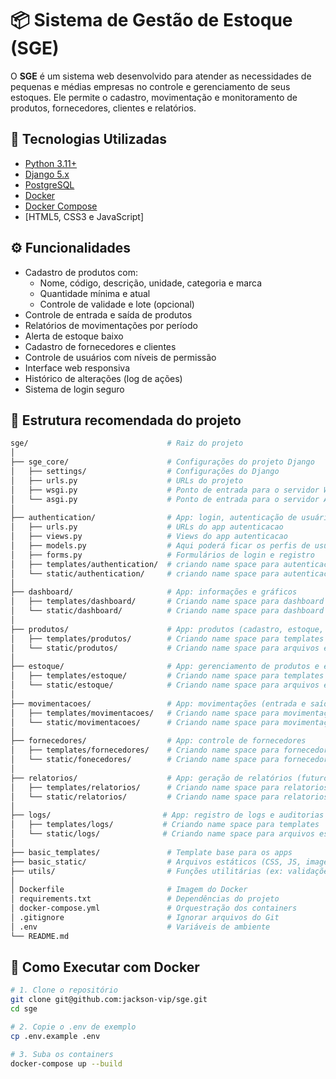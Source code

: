 # 📦 Sistema de Gestão de Estoque (SGE)

O **SGE** é um sistema web desenvolvido para atender as necessidades de pequenas e médias empresas no controle e gerenciamento de seus estoques. Ele permite o cadastro, movimentação e monitoramento de produtos, fornecedores, clientes e relatórios.

## 🚀 Tecnologias Utilizadas

- [Python 3.11+](https://www.python.org/)
- [Django 5.x](https://www.djangoproject.com/)
- [PostgreSQL](https://www.postgresql.org/)
- [Docker](https://www.docker.com/)
- [Docker Compose](https://docs.docker.com/compose/)
- [HTML5, CSS3 e JavaScript]

## ⚙️ Funcionalidades

- Cadastro de produtos com:
  - Nome, código, descrição, unidade, categoria e marca
  - Quantidade mínima e atual
  - Controle de validade e lote (opcional)
- Controle de entrada e saída de produtos
- Relatórios de movimentações por período
- Alerta de estoque baixo
- Cadastro de fornecedores e clientes
- Controle de usuários com níveis de permissão
- Interface web responsiva
- Histórico de alterações (log de ações)
- Sistema de login seguro

## 📁 Estrutura recomendada do projeto

```bash
sge/                               # Raiz do projeto
│
├── sge_core/                      # Configurações do projeto Django
│   ├── settings/                  # Configurações do Django
│   ├── urls.py                    # URLs do projeto
│   ├── wsgi.py                    # Ponto de entrada para o servidor WSGI
│   └── asgi.py                    # Ponto de entrada para o servidor ASGI
│
├── authentication/                # App: login, autenticação de usuários, perfis de usuários
│   ├── urls.py                    # URLs do app autenticacao
│   ├── views.py                   # Views do app autenticacao
│   ├── models.py                  # Aqui poderá ficar os perfis de usuários
│   ├── forms.py                   # Formulários de login e registro
│   ├── templates/authentication/  # criando name space para autenticacao
│   └── static/authentication/     # criando name space para autenticacao
│
├── dashboard/                     # App: informações e gráficos
│   ├── templates/dashboard/       # Criando name space para dashboard
│   └── static/dashboard/          # Criando name space para dashboard
│
├── produtos/                      # App: produtos (cadastro, estoque, etc.)
│   ├── templates/produtos/        # Criando name space para templates
│   └── static/produtos/           # Criando name space para arquivos estáticos
│
├── estoque/                       # App: gerenciamento de produtos e estoque
│   ├── templates/estoque/         # Criando name space para templates
│   └── static/estoque/            # Criando name space para arquivos estáticos
│
├── movimentacoes/                 # App: movimentações (entrada e saída)
│   ├── templates/movimentacoes/   # Criando name space para movimentações
│   └── static/movimentacoes/      # Criando name space para movimentações
│
├── fornecedores/                  # App: controle de fornecedores
│   ├── templates/fornecedores/    # Criando name space para fornecedores
│   └── static/fonecedores/        # Criando name space para fornecedores
│
├── relatorios/                    # App: geração de relatórios (futuro)
│   ├── templates/relatorios/      # Criando name space para relatorios
│   └── static/relatorios/         # Criando name space para relatorios
│
├── logs/                         # App: registro de logs e auditorias
│   ├── templates/logs/           # Criando name space para templates
│   └── static/logs/              # Criando name space para arquivos estáticos
│
├── basic_templates/               # Template base para os apps
├── basic_static/                  # Arquivos estáticos (CSS, JS, imagens)
├── utils/                         # Funções utilitárias (ex: validações)
│
│ Dockerfile                       # Imagem do Docker
│ requirements.txt                 # Dependências do projeto
│ docker-compose.yml               # Orquestração dos containers
│ .gitignore                       # Ignorar arquivos do Git
│ .env                             # Variáveis de ambiente
└── README.md
```

## 🐳 Como Executar com Docker

```bash
# 1. Clone o repositório
git clone git@github.com:jackson-vip/sge.git
cd sge

# 2. Copie o .env de exemplo
cp .env.example .env

# 3. Suba os containers
docker-compose up --build
```
